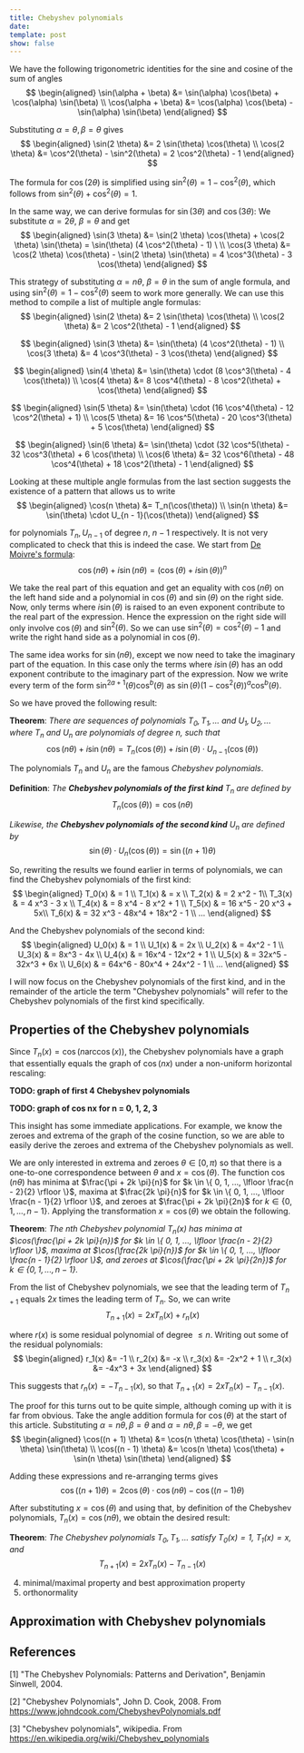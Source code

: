 ```yaml
---
title: Chebyshev polynomials
date: 
template: post
show: false
---
```


We have the following trigonometric identities for the sine and cosine of the sum of angles
$$ \begin{aligned} \sin(\alpha + \beta) &= \sin(\alpha) \cos(\beta) + \cos(\alpha) \sin(\beta) \\
\cos(\alpha + \beta) &= \cos(\alpha) \cos(\beta) - \sin(\alpha) \sin(\beta) \end{aligned} $$

Substituting $\alpha = \theta, \beta = \theta$ gives
$$ \begin{aligned} \sin(2 \theta) &= 2 \sin(\theta) \cos(\theta) \\
\cos(2 \theta) &= \cos^2(\theta) - \sin^2(\theta) = 2 \cos^2(\theta) - 1 \end{aligned} $$

The formula for $\cos(2 \theta)$ is simplified using $\sin^2(\theta) = 1 - \cos^2(\theta)$, which follows from $\sin^2(\theta) + \cos^2(\theta) = 1$.

In the same way, we can derive formulas for $\sin(3 \theta)$ and $\cos(3 \theta)$: We substitute $\alpha = 2 \theta$, $\beta = \theta$ and get
$$ \begin{aligned} \sin(3 \theta) &= \sin(2 \theta) \cos(\theta) + \cos(2 \theta) \sin(\theta) = \sin(\theta) (4 \cos^2(\theta) - 1) \ \\
\cos(3 \theta) &= \cos(2 \theta) \cos(\theta) - \sin(2 \theta) \sin(\theta) = 4 \cos^3(\theta) - 3 \cos(\theta) \end{aligned} $$

This strategy of substituting $\alpha = n \theta$, $\beta = \theta$ in the sum of angle formula, and using $\sin^2(\theta) = 1 - \cos^2(\theta)$ seem to work more generally. We can use this method to compile a list of multiple angle formulas:
$$ \begin{aligned} \sin(2 \theta) &= 2 \sin(\theta) \cos(\theta) \\
\cos(2 \theta) &= 2 \cos^2(\theta) - 1 \end{aligned} $$

$$ \begin{aligned} \sin(3 \theta) &= \sin(\theta) (4 \cos^2(\theta) - 1) \\
\cos(3 \theta) &= 4 \cos^3(\theta) - 3 \cos(\theta) \end{aligned} $$

$$ \begin{aligned} \sin(4 \theta) &= \sin(\theta) \cdot (8 \cos^3(\theta) - 4 \cos(\theta)) \\
\cos(4 \theta) &= 8 \cos^4(\theta) - 8 \cos^2(\theta) + \cos(\theta) \end{aligned} $$

$$ \begin{aligned} \sin(5 \theta) &= \sin(\theta) \cdot (16 \cos^4(\theta) - 12 \cos^2(\theta) + 1) \\
\cos(5 \theta) &= 16 \cos^5(\theta) - 20 \cos^3(\theta) + 5 \cos(\theta) \end{aligned} $$

$$ \begin{aligned} \sin(6 \theta) &= \sin(\theta) \cdot (32 \cos^5(\theta) - 32 \cos^3(\theta) + 6 \cos(\theta) \\
\cos(6 \theta) &= 32 \cos^6(\theta) - 48 \cos^4(\theta) + 18 \cos^2(\theta) - 1 \end{aligned} $$

Looking at these multiple angle formulas from the last section suggests the existence of a pattern that allows us to write
$$ \begin{aligned} \cos(n \theta) &= T_n(\cos(\theta)) \\
\sin(n \theta) &= \sin(\theta) \cdot U_{n - 1}(\cos(\theta)) \end{aligned} $$

for polynomials $T_n, U_{n - 1}$ of degree $n$, $n - 1$ respectively. It is not very complicated to check that this is indeed the case. We start from [De Moivre's formula](https://en.wikipedia.org/wiki/De_Moivre%27s_formula):
$$ \cos(n \theta) + i \sin(n \theta) = (\cos(\theta) + i \sin(\theta))^n $$

We take the real part of this equation and get an equality with $\cos(n \theta)$ on the left hand side and a polynomial in $\cos(\theta)$ and $\sin(\theta)$ on the right side. Now, only terms where $i \sin(\theta)$ is raised to an even exponent contribute to the real part of the expression. Hence the expression on the right side will only involve $\cos(\theta)$ and $\sin^2(\theta)$. So we can use $\sin^2(\theta) = \cos^2(\theta) - 1$ and write the right hand side as a polynomial in $\cos(\theta)$.

The same idea works for $\sin(n \theta)$, except we now need to take the imaginary part of the equation. In this case only the terms where $i \sin(\theta)$ has an odd exponent contribute to the imaginary part of the expression. Now we write every term of the form $\sin^{2a + 1}(\theta) \cos^b(\theta)$ as $\sin(\theta)(1 - \cos^2(\theta))^a \cos^b(\theta)$.

So we have proved the following result:

**Theorem**: *There are sequences of polynomials $T_0, T_1, ...$ and $U_1, U_2, ...$ where $T_n$ and $U_n$ are polynomials of degree $n$, such that*
$$ \cos(n \theta) + i \sin(n \theta) = T_n(\cos(\theta)) + i \sin(\theta) \cdot U_{n - 1}(\cos(\theta)) $$

The polynomials $T_n$ and $U_n$ are the famous *Chebyshev polynomials*.

**Definition**: *The **Chebyshev polynomials of the first kind** $T_n$ are defined by*
$$ T_n(\cos(\theta)) = \cos(n \theta) $$

*Likewise, the **Chebyshev polynomials of the second kind** $U_n$ are defined by*
$$ \sin(\theta) \cdot U_n(\cos(\theta)) = \sin((n + 1) \theta) $$

So, rewriting the results we found earlier in terms of polynomials, we can find the Chebyshev polynomials of the first kind:
$$ \begin{aligned}
T_0(x) & = 1 \\
T_1(x) & = x \\
T_2(x) & = 2 x^2 - 1\\
T_3(x) & = 4 x^3 - 3 x \\
T_4(x) & = 8 x^4 - 8 x^2 + 1 \\
T_5(x) & = 16 x^5 - 20 x^3 + 5x\\
T_6(x) & = 32 x^3 - 48x^4 + 18x^2 - 1 \\
...
\end{aligned} $$

And the Chebyshev polynomials of the second kind:
$$ \begin{aligned}
U_0(x) & = 1 \\
U_1(x) & = 2x \\
U_2(x) & = 4x^2 - 1 \\
U_3(x) & = 8x^3 - 4x \\
U_4(x) & = 16x^4 - 12x^2 + 1 \\
U_5(x) & = 32x^5 - 32x^3 + 6x \\
U_6(x) & = 64x^6 - 80x^4 + 24x^2 - 1 \\
...
\end{aligned} $$

I will now focus on the Chebyshev polynomials of the first kind, and in the remainder of the article the term "Chebyshev polynomials" will refer to the Chebyshev polynomials of the first kind specifically.


## Properties of the Chebyshev polynomials

Since $T_n(x) = \cos(n \arccos(x))$, the Chebyshev polynomials have a graph that essentially equals the graph of $\cos(n x)$ under a non-uniform horizontal rescaling:

**TODO: graph of first 4 Chebyshev polynomials**

**TODO: graph of cos nx for n = 0, 1, 2, 3**

This insight has some immediate applications. For example, we know the zeroes and extrema of the graph of the cosine function, so we are able to easily derive the zeroes and extrema of the Chebyshev polynomials as well.

We are only interested in extrema and zeroes $\theta \in [0, \pi)$ so that there is a one-to-one correspondence between $\theta$ and $x = \cos(\theta)$. The function $\cos(n \theta)$ has minima at $\frac{\pi + 2k \pi}{n}$ for $k \in \{ 0, 1, ..., \lfloor \frac{n - 2}{2} \rfloor \}$, maxima at $\frac{2k \pi}{n}$ for $k \in \{ 0, 1, ..., \lfloor \frac{n - 1}{2} \rfloor \}$, and zeroes at $\frac{\pi + 2k \pi}{2n}$ for $k \in \{ 0, 1, ..., n - 1 \}$. Applying the transformation $x = \cos(\theta)$ we obtain the following.

**Theorem**: *The $n$th Chebyshev polynomial $T_n(x)$ has minima at $\cos(\frac{\pi + 2k \pi}{n})$ for $k \in \{ 0, 1, ..., \lfloor \frac{n - 2}{2} \rfloor \}$, maxima at $\cos(\frac{2k \pi}{n})$ for $k \in \{ 0, 1, ..., \lfloor \frac{n - 1}{2} \rfloor \}$, and zeroes at $\cos(\frac{\pi + 2k \pi}{2n})$ for $k \in \{ 0, 1, ..., n - 1 \}$.*

From the list of Chebyshev polynomials, we see that the leading term of $T_{n + 1}$ equals $2x$ times the leading term of $T_n$. So, we can write
$$ T_{n + 1}(x) = 2x T_n(x) + r_n(x) $$

where $r(x)$ is some residual polynomial of degree $\leq n$. Writing out some of the residual polynomials:
$$ \begin{aligned} r_1(x) &= -1 \\
r_2(x) &= -x \\
r_3(x) &= -2x^2 + 1 \\
r_3(x) &= -4x^3 + 3x \end{aligned} $$

This suggests that $r_n(x) = -T_{n - 1}(x)$, so that $T_{n + 1}(x) = 2x T_n(x) - T_{n - 1}(x)$.

The proof for this turns out to be quite simple, although coming up with it is far from obvious. Take the angle addition formula for $\cos(\theta)$ at the start of this article. Substituting $\alpha = n \theta, \beta = \theta$ and $\alpha = n \theta, \beta = -\theta$, we get
$$ \begin{aligned} \cos((n + 1) \theta) &= \cos(n \theta) \cos(\theta) - \sin(n \theta) \sin(\theta) \\
\cos((n - 1) \theta) &= \cos(n \theta) \cos(\theta) + \sin(n \theta) \sin(\theta) \end{aligned} $$

Adding these expressions and re-arranging terms gives
$$ \cos((n + 1) \theta) = 2 \cos(\theta) \cdot \cos(n \theta) - \cos((n - 1) \theta) $$

After substituting $x = \cos(\theta)$ and using that, by definition of the Chebyshev polynomials, $T_n(x) = \cos(n \theta)$, we obtain the desired result:

**Theorem**: *The Chebyshev polynomials $T_0, T_1, ...$ satisfy $T_0(x) = 1$, $T_1(x) = x$, and*
$$ T_{n + 1}(x) = 2x T_n(x) - T_{n - 1}(x) $$


4. minimal/maximal property and best approximation property
5. orthonormality


## Approximation with Chebyshev polynomials


## References

[1] "The Chebyshev Polynomials: Patterns and Derivation", Benjamin Sinwell, 2004.

[2] "Chebyshev Polynomials", John D. Cook, 2008. From https://www.johndcook.com/ChebyshevPolynomials.pdf

[3] "Chebyshev polynomials", wikipedia. From https://en.wikipedia.org/wiki/Chebyshev_polynomials
